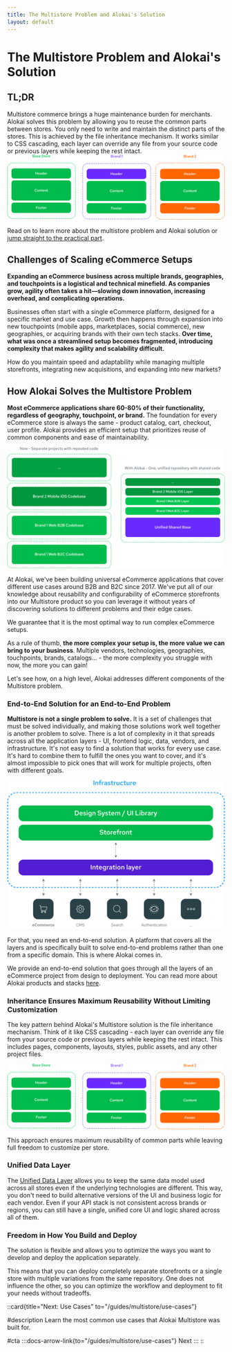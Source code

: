 ```yaml
---
title: The Multistore Problem and Alokai's Solution
layout: default
---
```


# The Multistore Problem and Alokai's Solution

## TL;DR
Multistore commerce brings a huge maintenance burden for merchants. Alokai solves this problem by allowing you to reuse the common parts between stores. You only need to write and maintain the distinct parts of the stores. This is achieved by the file inheritance mechanism. It works similar to CSS cascading, each layer can override any file from your source code or previous layers while keeping the rest intact.
<img src="../img/inheritance-simplified.png" alt="Alokai Multistore's Inheritance Mechanism" class="mx-auto">

Read on to learn more about the multistore problem and Alokai solution or [jump straight to the practical part](/guides/multistore/tooling-and-concepts).

## Challenges of Scaling eCommerce Setups

**Expanding an eCommerce business across multiple brands, geographies, and touchpoints is a logistical and technical minefield. As companies grow, agility often takes a hit—slowing down innovation, increasing overhead, and complicating operations.**

Businesses often start with a single eCommerce platform, designed for a specific market and use case. Growth then happens through expansion into new touchpoints (mobile apps, marketplaces, social commerce), new geographies, or acquiring brands with their own tech stacks. **Over time, what was once a streamlined setup becomes fragmented, introducing complexity that makes agility and scalability difficult.**

How do you maintain speed and adaptability while managing multiple storefronts, integrating new acquisitions, and expanding into new markets?

## How Alokai Solves the Multistore Problem

**Most eCommerce applications share 60-80% of their functionality, regardless of geography, touchpoint, or brand.** The foundation for every eCommerce store is always the same - product catalog, cart, checkout, user profile. Alokai provides an efficient setup that prioritizes reuse of common components and ease of maintainability.

<img src="../img/reusable-core.png" alt="From multiple repositories into a unified codebase with reusable code" class="mx-auto">

At Alokai, we've been building universal eCommerce applications that cover different use cases around B2B and B2C since 2017. We've put all of our knowledge about reusability and configurability of eCommerce storefronts into our Multistore product so you can leverage it without years of discovering solutions to different problems and their edge cases.

We guarantee that it is the most optimal way to run complex eCommerce setups.

As a rule of thumb, **the more complex your setup is, the more value we can bring to your business**. Multiple vendors, technologies, geographies, touchpoints, brands, catalogs... - the more complexity you struggle with now, the more you can gain!

Let's see how, on a high level, Alokai addresses different components of the Multistore problem.

### End-to-End Solution for an End-to-End Problem

**Multistore is not a single problem to solve.** It is a set of challenges that must be solved individually, and making those solutions work well together is another problem to solve. There is a lot of complexity in it that spreads across all the application layers - UI, frontend logic, data, vendors, and infrastructure. It's not easy to find a solution that works for every use case. It's hard to combine them to fulfill the ones you want to cover, and it's almost impossible to pick ones that will work for multiple projects, often with different goals.

<img src="../img/end-to-end-solution.svg" alt="End-to-end solution for ecommerce and multistore" class="mx-auto">

For that, you need an end-to-end solution. A platform that covers all the layers and is specifically built to solve end-to-end problems rather than one from a specific domain. This is where Alokai comes in.

We provide an end-to-end solution that goes through all the layers of an eCommerce project from design to deployment. You can read more about Alokai products and stacks [here](general#our-products).

### Inheritance Ensures Maximum Reusability Without Limiting Customization

The key pattern behind Alokai's Multistore solution is the file inheritance mechanism. Think of it like CSS cascading - each layer can override any file from your source code or previous layers while keeping the rest intact. This includes pages, components, layouts, styles, public assets, and any other project files.

<img src="../img/inheritance-simplified.png" alt="Alokai Multistore's Inheritance Mechanism" class="mx-auto">

This approach ensures maximum reusability of common parts while leaving full freedom to customize per store.

### Unified Data Layer

The [Unified Data Layer](/unified-data-layer) allows you to keep the same data model used across all stores even if the underlying technologies are different. This way, you don't need to build alternative versions of the UI and business logic for each vendor. Even if your API stack is not consistent across brands or regions, you can still have a single, unified core UI and logic shared across all of them.

### Freedom in How You Build and Deploy

The solution is flexible and allows you to optimize the ways you want to develop and deploy the application separately.

This means that you can deploy completely separate storefronts or a single store with multiple variations from the same repository. One does not influence the other, so you can optimize the workflow and deployment to fit your needs without tradeoffs.

::card{title="Next: Use Cases" to="/guides/multistore/use-cases"}    

#description
Learn the most common use cases that Alokai Multistore was built for.

#cta
:::docs-arrow-link{to="/guides/multistore/use-cases"}
Next
:::
::
